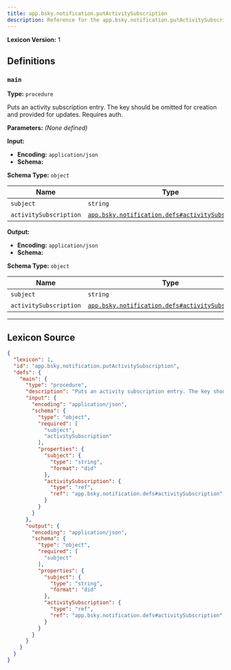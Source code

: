 ```yaml
---
title: app.bsky.notification.putActivitySubscription
description: Reference for the app.bsky.notification.putActivitySubscription lexicon
---
```

**Lexicon Version:** 1

## Definitions

<a name="main"></a>
### `main`

**Type:** `procedure`

Puts an activity subscription entry. The key should be omitted for creation and provided for updates. Requires auth.

**Parameters:** _(None defined)_

**Input:**

- **Encoding:** `application/json`
- **Schema:**

**Schema Type:** `object`

| Name | Type | Req'd  | Description | Constraints |
|------|------|----------|-------------|-------------|
| `subject` | `string` | ✅  |  | Format: `did` |
| `activitySubscription` | [`app.bsky.notification.defs#activitySubscription`](/app/bsky/notification/defs#activitySubscription) | ✅  |  |  |
**Output:**

- **Encoding:** `application/json`
- **Schema:**

**Schema Type:** `object`

| Name | Type | Req'd  | Description | Constraints |
|------|------|----------|-------------|-------------|
| `subject` | `string` | ✅  |  | Format: `did` |
| `activitySubscription` | [`app.bsky.notification.defs#activitySubscription`](/app/bsky/notification/defs#activitySubscription) | ❌  |  |  |

---

## Lexicon Source
```json
{
  "lexicon": 1,
  "id": "app.bsky.notification.putActivitySubscription",
  "defs": {
    "main": {
      "type": "procedure",
      "description": "Puts an activity subscription entry. The key should be omitted for creation and provided for updates. Requires auth.",
      "input": {
        "encoding": "application/json",
        "schema": {
          "type": "object",
          "required": [
            "subject",
            "activitySubscription"
          ],
          "properties": {
            "subject": {
              "type": "string",
              "format": "did"
            },
            "activitySubscription": {
              "type": "ref",
              "ref": "app.bsky.notification.defs#activitySubscription"
            }
          }
        }
      },
      "output": {
        "encoding": "application/json",
        "schema": {
          "type": "object",
          "required": [
            "subject"
          ],
          "properties": {
            "subject": {
              "type": "string",
              "format": "did"
            },
            "activitySubscription": {
              "type": "ref",
              "ref": "app.bsky.notification.defs#activitySubscription"
            }
          }
        }
      }
    }
  }
}
```

